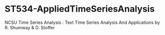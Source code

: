 # ST534-AppliedTimeSeriesAnalysis
NCSU Time Series Analysis : Text Time Series Analysis And Applications by R. Shumway &amp; D. Stoffer 
